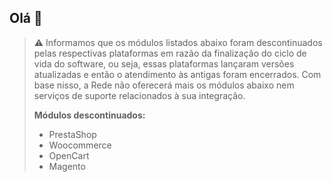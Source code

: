 ## Olá 👋

> :warning:
> Informamos que os módulos listados abaixo foram descontinuados pelas respectivas plataformas em razão da finalização do ciclo de vida do software, ou seja, essas plataformas lançaram versões atualizadas e então o atendimento às antigas foram encerrados. Com base nisso, a Rede não oferecerá mais os módulos abaixo nem serviços de suporte relacionados à sua integração.
> 
> **Módulos descontinuados:**
> * PrestaShop
> * Woocommerce
> * OpenCart
> * Magento
   
